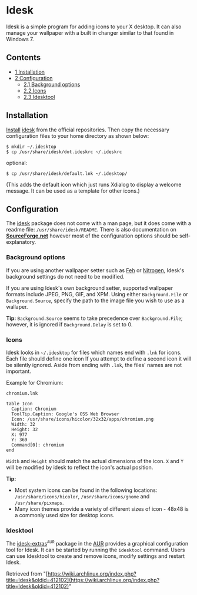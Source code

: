 # Idesk

Idesk is a simple program for adding icons to your X desktop. It can also manage your wallpaper with a built in changer similar to that found in Windows 7.

## Contents

*   [1 Installation](#Installation)
*   [2 Configuration](#Configuration)
    *   [2.1 Background options](#Background_options)
    *   [2.2 Icons](#Icons)
    *   [2.3 Idesktool](#Idesktool)

## Installation

[Install](/index.php/Install "Install") [idesk](https://www.archlinux.org/packages/?name=idesk) from the official repositories. Then copy the necessary configuration files to your home directory as shown below:

```
$ mkdir ~/.idesktop
$ cp /usr/share/idesk/dot.ideskrc ~/.ideskrc

```

optional:

```
$ cp /usr/share/idesk/default.lnk ~/.idesktop/

```

(This adds the default icon which just runs Xdialog to display a welcome message. It can be used as a template for other icons.)

## Configuration

The [idesk](https://www.archlinux.org/packages/?name=idesk) package does not come with a man page, but it does come with a readme file: `/usr/share/idesk/README`. There is also documentation on [**SourceForge.net**](http://idesk.sourceforge.net/html/usage.html) however most of the configuration options should be self-explanatory.

### Background options

If you are using another wallpaper setter such as [Feh](/index.php/Feh "Feh") or [Nitrogen](/index.php/Nitrogen "Nitrogen"), Idesk's background settings do not need to be modified.

If you are using Idesk's own background setter, supported wallpaper formats include JPEG, PNG, GIF, and XPM. Using either `Background.File` or `Background.Source`, specify the path to the image file you wish to use as a wallaper.

**Tip:** `Background.Source` seems to take precedence over `Background.File`; however, it is ignored if `Background.Delay` is set to 0.

### Icons

Idesk looks in `~/.idesktop` for files which names end with `.lnk` for icons. Each file should define one icon If you attempt to define a second icon it will be silently ignored. Aside from ending with `.lnk`, the files' names are not important.

Example for Chromium:

 `chromium.lnk` 

```
table Icon
  Caption: Chromium
  ToolTip.Caption: Google's OSS Web Browser
  Icon: /usr/share/icons/hicolor/32x32/apps/chromium.png
  Width: 32
  Height: 32
  X: 977
  Y: 369
  Command[0]: chromium
end
```

`Width` and `Height` should match the actual dimensions of the icon. `X` and `Y` will be modified by idesk to reflect the icon's actual position.

**Tip:**

*   Most system icons can be found in the following locations: `/usr/share/icons/hicolor`, `/usr/share/icons/gnome` and `/usr/share/pixmaps`.
*   Many icon themes provide a variety of different sizes of icon - 48x48 is a commonly used size for desktop icons.

### Idesktool

The [idesk-extras](https://aur.archlinux.org/packages/idesk-extras/)<sup><small>AUR</small></sup> package in the [AUR](/index.php/AUR "AUR") provides a graphical configuration tool for Idesk. It can be started by running the `idesktool` command. Users can use Idesktool to create and remove icons, modify settings and restart Idesk.

Retrieved from "[https://wiki.archlinux.org/index.php?title=Idesk&oldid=412102](https://wiki.archlinux.org/index.php?title=Idesk&oldid=412102)"